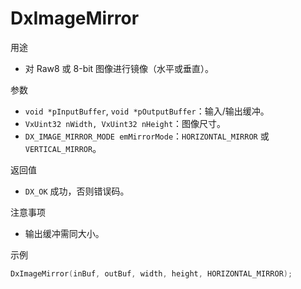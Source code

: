 # DxImageMirror

用途
- 对 Raw8 或 8-bit 图像进行镜像（水平或垂直）。

参数
- `void *pInputBuffer`, `void *pOutputBuffer`：输入/输出缓冲。
- `VxUint32 nWidth, VxUint32 nHeight`：图像尺寸。
- `DX_IMAGE_MIRROR_MODE emMirrorMode`：`HORIZONTAL_MIRROR` 或 `VERTICAL_MIRROR`。

返回值
- `DX_OK` 成功，否则错误码。

注意事项
- 输出缓冲需同大小。

示例
```c
DxImageMirror(inBuf, outBuf, width, height, HORIZONTAL_MIRROR);
```
